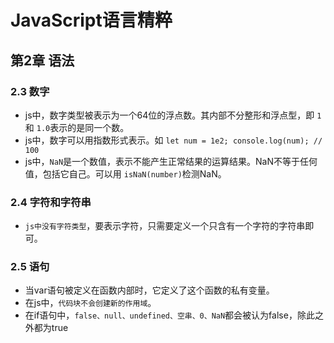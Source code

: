 # JavaScript语言精粹

## 第2章 语法

### 2.3 数字

- js中，数字类型被表示为一个64位的浮点数。其内部不分整形和浮点型，即 `1`和 `1.0`表示的是同一个数。
- js中，数字可以用指数形式表示。如 `let num = 1e2; console.log(num); // 100`
- js中，`NaN`是一个数值，表示不能产生正常结果的运算结果。NaN不等于任何值，包括它自己。可以用 `isNaN(number)`检测NaN。


### 2.4 字符和字符串

- `js中没有字符类型`，要表示字符，只需要定义一个只含有一个字符的字符串即可。


### 2.5 语句

- 当var语句被定义在函数内部时，它定义了这个函数的私有变量。
- 在js中，`代码块不会创建新的作用域`。
- 在if语句中，`false、null、undefined、空串、0、NaN`都会被认为false，除此之外都为true
